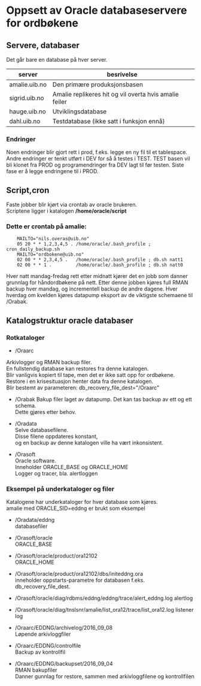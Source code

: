 # Oppsett av Oracle databaseservere for ordbøkene  
## Servere, databaser  

Det går bare en database på hver server.  

server       |besrivelse  
-------------|----------  
amalie.uib.no|Den primære produksjonsbasen  
sigrid.uib.no|Amalie replikeres hit og vil overta hvis amalie feiler
hauge.uib.no |Utviklingsdatabase
dahl.uib.no  |Testdatabase (ikke satt i funksjon ennå)

### Endringer  
Noen endringer blir gjort rett i prod, f.eks. legge en ny fil til et tablespace.
Andre endringer er tenkt utført i DEV for så å testes i TEST.
TEST basen vil bli klonet fra PROD og programendringer fra DEV lagt til før testen.
Siste fase er å legge endringene til i PROD.

## Script,cron
Faste jobber blir kjørt via crontab av oracle brukeren.  
Scriptene ligger i katalogen **/home/oracle/script**
  
### Dette er crontab  på amalie:
```
    MAILTO="nils.overas@uib.no"
    05 20 * * 1,2,3,4,5 . /home/oracle/.bash_profile ; cron_daily_backup.sh
    MAILTO="ordbokene@uib.no"
    02 00 * * 2,3,4,5 .   /home/oracle/.bash_profile ; db.sh natt1
    02 00 * * 1 .         /home/oracle/.bash_profile ; db.sh natt0
```

Hver natt mandag-fredag rett etter midnatt kjører det en jobb som danner grunnlag for håndordbøkene på nett.
Etter denne jobben kjøres full RMAN backup hver mandag, og incrementell backup de andre dagene.
Hver hverdag om kvelden kjøres datapump eksport av de viktigste schemaene til /Orabak.

## Katalogstruktur oracle databaser
### Rotkataloger
* /Oraarc

Arkivlogger og RMAN backup filer.  
En fullstendig database kan restores fra denne katalogen.  
Blir vanligvis kopiert til tape, men det er ikke satt opp for ordbøkene.  
Restore i en krisesituasjon henter data fra denne katalogen.  
Blir bestemt av parameteren: db_recovery_file_dest="/Oraarc"  

* /Orabak
    Bakup filer laget av datapump.
    Det kan tas backup av ett og ett schema.  
    Dette gjøres etter behov.
    
* /Oradata  
    Selve databasefilene.  
    Disse filene oppdateres konstant,  
    og en backup av denne katalogen ville ha vært inkonsistent.  

* /Orasoft  
    Oracle software.  
    Inneholder ORACLE_BASE og ORACLE_HOME  
    Logger og tracer, bla. alertloggen  
  
  
### Eksempel på underkataloger og filer
Katalogene har underkataloger for hver database som kjøres.  
amalie med ORACLE_SID=eddng er brukt som eksempel  
    
* /Oradata/eddng  
    databasefiler  

* /Orasoft/oracle  
    ORACLE_BASE  

* /Orasoft/oracle/product/ora12102  
    ORACLE_HOME  

* /Orasoft/oracle/product/ora12102/dbs/initeddng.ora  
    inneholder oppstarts-parametre for databasen f.eks.  
    db_recovery_file_dest.  

* /Orasoft/oracle/diag/rdbms/eddng/eddng/trace/alert_eddng.log 
    alertlog  

* /Orasoft/oracle/diag/tnslsnr/amalie/list_ora12/trace/list_ora12.log
    listener log  
    
* /Oraarc/EDDNG/archivelog/2016_09_08  
    Løpende arkivloggfiler  
    
* /Oraarc/EDDNG/controlfile  
    Backup av kontrollfil  
    
* /Oraarc/EDDNG/backupset/2016_09_04  
    RMAN bakupfiler  
    Danner gunnlag for restore, sammen med arkivloggfilene og kontrollfilen  

